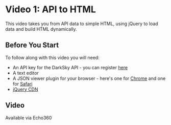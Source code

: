 # Video 1: API to HTML
This video takes you from API data to simple HTML, using jQuery to load data and build HTML dynamically. 

## Before You Start

To follow along with this video you will need:

- An API key for the DarkSky API - you can register [here](https://darksky.net/dev/register)
- A text editor 
- A JSON viewer plugin for your browser - here's one for [Chrome](https://chrome.google.com/webstore/detail/jsonview/chklaanhfefbnpoihckbnefhakgolnmc?hl=en) and one for [Safari](https://github.com/rfletcher/safari-json-formatter/downloads)
- [jQuery CDN](https://code.jquery.com/)

## Video
Available via Echo360